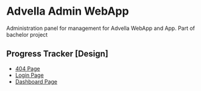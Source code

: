 # Advella Admin WebApp

Administration panel for management for Advella WebApp and App. Part of bachelor project

## Progress Tracker [Design]

- [404 Page](https://admin.advella.popal.dev/dashboard)
- [Login Page](https://admin.advella.popal.dev/)
- [Dashboard Page](https://admin.advella.popal.dev/dashboard)
